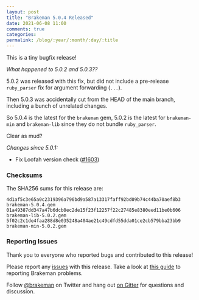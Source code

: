 ```yaml
---
layout: post
title: "Brakeman 5.0.4 Released"
date: 2021-06-08 11:00
comments: true
categories:
permalink: /blog/:year/:month/:day/:title
---
```


This is a tiny bugfix release!

_What happened to 5.0.2 and 5.0.3??_

5.0.2 was released with this fix, but did not include a pre-release `ruby_parser` fix for argument forwarding (`...`).

Then 5.0.3 was accidentally cut from the HEAD of the main branch, including a bunch of unrelated changes.

So 5.0.4 is the latest for the `brakeman` gem, 5.0.2 is the latest for `brakeman-min` and `brakeman-lib` since they do not bundle `ruby_parser`.

Clear as mud?

_Changes since 5.0.1:_

* Fix Loofah version check ([#1603](https://github.com/presidentbeef/brakeman/issues/1603))

### Checksums

The SHA256 sums for this release are:

    4d1af5c3e65a0c2319396a796bd9a587a13317faff92bd09b74c44ba70aef8b3  brakeman-5.0.4.gem
    01a49387dd347a47b6dcb0ec2de15f23f12257f22c27485e8380eed11be0b606  brakeman-lib-5.0.2.gem
    5f02c2c1de4faa288d8e035248a404ae21c49cdfd55dda01ce2cb579bba23bb9  brakeman-min-5.0.2.gem

### Reporting Issues

Thank you to everyone who reported bugs and contributed to this release!

Please report any [issues](https://github.com/presidentbeef/brakeman/issues) with this release. Take a look at [this guide](https://github.com/presidentbeef/brakeman/wiki/How-to-Report-a-Brakeman-Issue) to reporting Brakeman problems.

Follow [@brakeman](https://twitter.com/brakeman) on Twitter and hang out [on Gitter](https://gitter.im/presidentbeef/brakeman) for questions and discussion.
